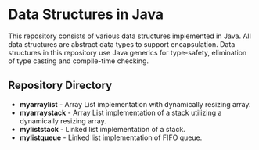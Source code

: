 # Data Structures in Java
This repository consists of various data structures implemented in Java. All data structures are abstract data types to support encapsulation. Data structures in this repository use Java generics for type-safety, elimination of type casting and compile-time checking.

## Repository Directory
- **myarraylist** - Array List implementation with dynamically resizing array.
- **myarraystack** - Array List implementation of a stack utilizing a dynamically resizing array.
- **myliststack** - Linked list implementation of a stack.
- **mylistqueue** - Linked list implementation of FIFO queue.
